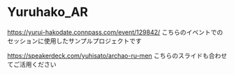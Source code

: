 # Yuruhako_AR

https://yurui-hakodate.connpass.com/event/129842/
こちらのイベントでのセッションに使用したサンプルプロジェクトです

https://speakerdeck.com/yuhisato/archao-ru-men
こちらのスライドも合わせてご活用ください
